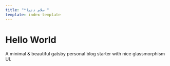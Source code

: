 ```yaml
---
title: "*سلام دنیا "
template: index-template
---
```


# Hello World

A minimal & beautiful gatsby personal blog starter with nice glassmorphism UI.
